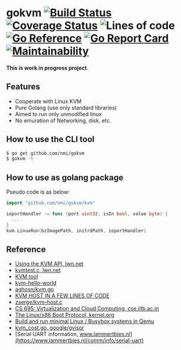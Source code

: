 # gokvm [![Build Status](https://travis-ci.com/nmi/gokvm.svg?branch=main)](https://travis-ci.com/nmi/gokvm) [![Coverage Status](https://coveralls.io/repos/github/nmi/gokvm/badge.svg?branch=main)](https://coveralls.io/github/nmi/gokvm?branch=main) ![Lines of code](https://img.shields.io/tokei/lines/github/nmi/gokvm) [![Go Reference](https://pkg.go.dev/badge/github.com/nmi/gokvm.svg)](https://pkg.go.dev/github.com/nmi/gokvm) [![Go Report Card](https://goreportcard.com/badge/github.com/nmi/gokvm)](https://goreportcard.com/report/github.com/nmi/gokvm) [![Maintainability](https://api.codeclimate.com/v1/badges/f60e75353f617035d732/maintainability)](https://codeclimate.com/github/nmi/gokvm/maintainability)

__This is work in progress project__.

## Features

- Cooperate with Linux KVM
- Pure Golang (use only standard libraries)
- Aimed to run only unmodified linux
- No emuration of Networking, disk, etc.

## How to use the CLI tool

```bash
$ go get github.com/nmi/gokvm
$ gokvm -h
```

## How to use as golang package

Pseudo code is as below:

```go
import "github.com/nmi/gokvm/kvm"

ioportHandler := func (port uint32, isIn bool, value byte) {
  ...
}
kvm.LinuxRun(bzImagePath, initrdPath, ioportHandler)
```

## Reference

- [Using the KVM API, lwn.net](https://lwn.net/Articles/658511/)
- [kvmtest.c, lwn.net](https://lwn.net/Articles/658512/)
- [KVM tool](https://git.kernel.org/pub/scm/linux/kernel/git/will/kvmtool.git/about/)
- [kvm-hello-world](https://github.com/dpw/kvm-hello-world)
- [aghosn/kvm.go](https://gist.github.com/aghosn/f72c8e8f53bf99c3c4117f49677ab0b9)
- [KVM HOST IN A FEW LINES OF CODE](https://zserge.com/posts/kvm/)
- [zserge/kvm-host.c](https://gist.github.com/zserge/ae9098a75b2b83a1299d19b79b5fe488)
- [CS 695: Virtualization and Cloud Computing, cse.iitb.ac.in](https://www.cse.iitb.ac.in/~cs695/)
- [The Linux/x86 Boot Protocol, kernel.org](https://www.kernel.org/doc/html/latest/x86/boot.html)
- [Build and run minimal Linux / Busybox systems in Qemu](https://gist.github.com/chrisdone/02e165a0004be33734ac2334f215380e)
- [kvm_cost.go, google/gvisor](https://github.com/google/gvisor/blob/master/pkg/sentry/platform/kvm/kvm_const.go)
- [Serial UART information, www.lammertbies.nl](https://www.lammertbies.nl/comm/info/serial-uart)

